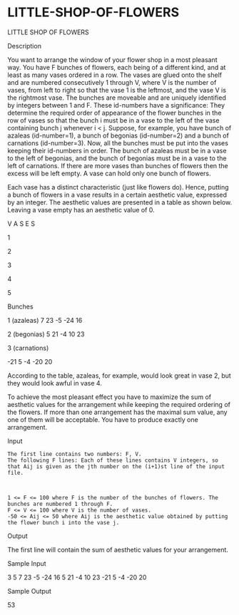 # LITTLE-SHOP-OF-FLOWERS

LITTLE SHOP OF FLOWERS

Description

You want to arrange the window of your flower shop in a most pleasant way. You have F bunches of flowers, each being of a different kind, and at least as many vases ordered in a row. The vases are glued onto the shelf and are numbered consecutively 1 through V, where V is the number of vases, from left to right so that the vase 1 is the leftmost, and the vase V is the rightmost vase. The bunches are moveable and are uniquely identified by integers between 1 and F. These id-numbers have a significance: They determine the required order of appearance of the flower bunches in the row of vases so that the bunch i must be in a vase to the left of the vase containing bunch j whenever i < j. Suppose, for example, you have bunch of azaleas (id-number=1), a bunch of begonias (id-number=2) and a bunch of carnations (id-number=3). Now, all the bunches must be put into the vases keeping their id-numbers in order. The bunch of azaleas must be in a vase to the left of begonias, and the bunch of begonias must be in a vase to the left of carnations. If there are more vases than bunches of flowers then the excess will be left empty. A vase can hold only one bunch of flowers.

Each vase has a distinct characteristic (just like flowers do). Hence, putting a bunch of flowers in a vase results in a certain aesthetic value, expressed by an integer. The aesthetic values are presented in a table as shown below. Leaving a vase empty has an aesthetic value of 0.
  	

V A S E S

1
	

2
	

3
	

4
	

5

Bunches
	

1 (azaleas)
	7 	23 	-5 	-24 	16

2 (begonias)
	5 	21 	-4 	10 	23

3 (carnations)
	

-21
	5 	-4 	-20 	20

According to the table, azaleas, for example, would look great in vase 2, but they would look awful in vase 4.

To achieve the most pleasant effect you have to maximize the sum of aesthetic values for the arrangement while keeping the required ordering of the flowers. If more than one arrangement has the maximal sum value, any one of them will be acceptable. You have to produce exactly one arrangement.

Input

    The first line contains two numbers: F, V.
    The following F lines: Each of these lines contains V integers, so that Aij is given as the jth number on the (i+1)st line of the input file. 



    1 <= F <= 100 where F is the number of the bunches of flowers. The bunches are numbered 1 through F.
    F <= V <= 100 where V is the number of vases.
    -50 <= Aij <= 50 where Aij is the aesthetic value obtained by putting the flower bunch i into the vase j. 

Output

The first line will contain the sum of aesthetic values for your arrangement.

Sample Input

3 5
7 23 -5 -24 16
5 21 -4 10 23
-21 5 -4 -20 20

Sample Output

53
